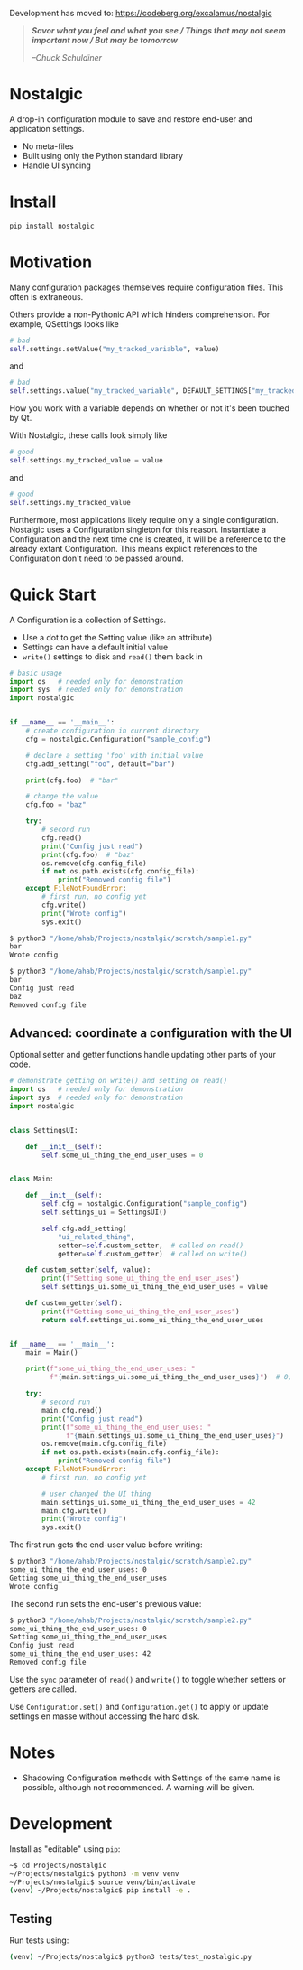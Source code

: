 Development has moved to: https://codeberg.org/excalamus/nostalgic

> ***Savor what you feel and what you see / Things that may not seem important now / But may be tomorrow***
>
> *–Chuck Schuldiner*

# Nostalgic
A drop-in configuration module to save and restore end-user and
application settings.

- No meta-files
- Built using only the Python standard library
- Handle UI syncing

# Install
```python
pip install nostalgic
```

# Motivation
Many configuration packages themselves require configuration files.
This often is extraneous.

Others provide a non-Pythonic API which hinders comprehension.  For
example, QSettings looks like

```python
# bad
self.settings.setValue("my_tracked_variable", value)
```

and

```python
# bad
self.settings.value("my_tracked_variable", DEFAULT_SETTINGS["my_tracked_variable"])
```

How you work with a variable depends on whether or not it's been
touched by Qt.

With Nostalgic, these calls look simply like

```python
# good
self.settings.my_tracked_value = value
```

and

```python
# good
self.settings.my_tracked_value
```

Furthermore, most applications likely require only a single
configuration.  Nostalgic uses a Configuration singleton for this
reason.  Instantiate a Configuration and the next time one is created,
it will be a reference to the already extant Configuration.  This
means explicit references to the Configuration don't need to be passed
around.

# Quick Start
A Configuration is a collection of Settings.

- Use a dot to get the Setting value (like an attribute)
- Settings can have a default initial value
- `write()` settings to disk and `read()` them back in

```python
# basic usage
import os   # needed only for demonstration
import sys  # needed only for demonstration
import nostalgic


if __name__ == '__main__':
    # create configuration in current directory
    cfg = nostalgic.Configuration("sample_config")

    # declare a setting 'foo' with initial value
    cfg.add_setting("foo", default="bar")

    print(cfg.foo)  # "bar"

    # change the value
    cfg.foo = "baz"

    try:
        # second run
        cfg.read()
        print("Config just read")
        print(cfg.foo)  # "baz"
        os.remove(cfg.config_file)
        if not os.path.exists(cfg.config_file):
            print("Removed config file")
    except FileNotFoundError:
        # first run, no config yet
        cfg.write()
        print("Wrote config")
        sys.exit()

```

```sh
$ python3 "/home/ahab/Projects/nostalgic/scratch/sample1.py"
bar
Wrote config

$ python3 "/home/ahab/Projects/nostalgic/scratch/sample1.py"
bar
Config just read
baz
Removed config file
```

## Advanced: coordinate a configuration with the UI
Optional setter and getter functions handle updating other parts of your code.

```python
# demonstrate getting on write() and setting on read()
import os   # needed only for demonstration
import sys  # needed only for demonstration
import nostalgic


class SettingsUI:

    def __init__(self):
        self.some_ui_thing_the_end_user_uses = 0


class Main:

    def __init__(self):
        self.cfg = nostalgic.Configuration("sample_config")
        self.settings_ui = SettingsUI()

        self.cfg.add_setting(
            "ui_related_thing",
            setter=self.custom_setter,  # called on read()
            getter=self.custom_getter)  # called on write()

    def custom_setter(self, value):
        print(f"Setting some_ui_thing_the_end_user_uses")
        self.settings_ui.some_ui_thing_the_end_user_uses = value

    def custom_getter(self):
        print(f"Getting some_ui_thing_the_end_user_uses")
        return self.settings_ui.some_ui_thing_the_end_user_uses


if __name__ == '__main__':
    main = Main()

    print(f"some_ui_thing_the_end_user_uses: "
          f"{main.settings_ui.some_ui_thing_the_end_user_uses}")  # 0, the initial value

    try:
        # second run
        main.cfg.read()
        print("Config just read")
        print(f"some_ui_thing_the_end_user_uses: "
              f"{main.settings_ui.some_ui_thing_the_end_user_uses}")
        os.remove(main.cfg.config_file)
        if not os.path.exists(main.cfg.config_file):
            print("Removed config file")
    except FileNotFoundError:
        # first run, no config yet

        # user changed the UI thing
        main.settings_ui.some_ui_thing_the_end_user_uses = 42
        main.cfg.write()
        print("Wrote config")
        sys.exit()

```

The first run gets the end-user value before writing:

```sh
$ python3 "/home/ahab/Projects/nostalgic/scratch/sample2.py"
some_ui_thing_the_end_user_uses: 0
Getting some_ui_thing_the_end_user_uses
Wrote config
```

The second run sets the end-user's previous value:

```sh
$ python3 "/home/ahab/Projects/nostalgic/scratch/sample2.py"
some_ui_thing_the_end_user_uses: 0
Setting some_ui_thing_the_end_user_uses
Config just read
some_ui_thing_the_end_user_uses: 42
Removed config file

```

Use the `sync` parameter of `read()` and `write()` to toggle whether
setters or getters are called.

Use `Configuration.set()` and `Configuration.get()` to apply or update
settings en masse without accessing the hard disk.

# Notes
- Shadowing Configuration methods with Settings of the same name is
  possible, although not recommended.  A warning will be given.

# Development
Install as "editable" using `pip`:

```sh
~$ cd Projects/nostalgic
~/Projects/nostalgic$ python3 -m venv venv
~/Projects/nostalgic$ source venv/bin/activate
(venv) ~/Projects/nostalgic$ pip install -e .
```

## Testing
Run tests using:

```sh
(venv) ~/Projects/nostalgic$ python3 tests/test_nostalgic.py
```
